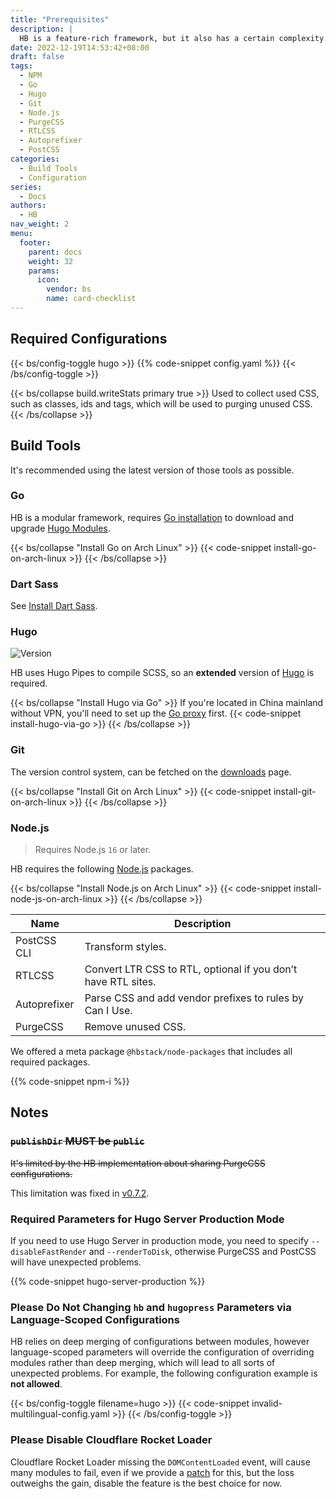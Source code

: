 ```yaml
---
title: "Prerequisites"
description: |
  HB is a feature-rich framework, but it also has a certain complexity. This article will detail the requirements for HB so that you can develop and use HB modules and themes properly.
date: 2022-12-19T14:53:42+08:00
draft: false
tags:
  - NPM
  - Go
  - Hugo
  - Git
  - Node.js
  - PurgeCSS
  - RTLCSS
  - Autoprefixer
  - PostCSS
categories:
  - Build Tools
  - Configuration
series:
  - Docs
authors:
  - HB
nav_weight: 2
menu:
  footer:
    parent: docs
    weight: 32
    params:
      icon:
        vendor: bs
        name: card-checklist
---
```


## Required Configurations

{{< bs/config-toggle hugo >}}
{{% code-snippet config.yaml %}}
{{< /bs/config-toggle >}}

{{< bs/collapse build.writeStats primary true >}}
Used to collect used CSS, such as classes, ids and tags, which will be used to purging unused CSS.
{{< /bs/collapse >}}

## Build Tools

It's recommended using the latest version of those tools as possible.

### Go

HB is a modular framework, requires [Go installation](https://go.dev/dl/) to download and upgrade [Hugo Modules](https://gohugo.io/hugo-modules/use-modules/#prerequisite).

{{< bs/collapse "Install Go on Arch Linux" >}}
{{< code-snippet install-go-on-arch-linux >}}
{{< /bs/collapse >}}

### Dart Sass

See [Install Dart Sass](https://sass-lang.com/install/).

### Hugo

![Version](https://img.shields.io/badge/dynamic/json?color=blue&label=requirements&query=requirements&url=https://api.razonyang.com/v1/hugo/modules/github.com/hbstack/hb&style=flat-square)

HB uses Hugo Pipes to compile SCSS, so an **extended** version of [Hugo](https://gohugo.io/installation/) is required.

{{< bs/collapse "Install Hugo via Go" >}}
If you're located in China mainland without VPN, you'll need to set up the [Go proxy](https://hugomods.com/en/blog/2023/04/go-and-hugo-proxy-servers/) first.
{{< code-snippet install-hugo-via-go >}}
{{< /bs/collapse >}}

### Git

The version control system, can be fetched on the [downloads](https://git-scm.com/downloads) page.

{{< bs/collapse "Install Git on Arch Linux" >}}
{{< code-snippet install-git-on-arch-linux >}}
{{< /bs/collapse >}}

### Node.js

> Requires Node.js `16` or later.

HB requires the following [Node.js](https://nodejs.org/) packages.

{{< bs/collapse "Install Node.js on Arch Linux" >}}
{{< code-snippet install-node-js-on-arch-linux >}}
{{< /bs/collapse >}}

| Name         | Description                                                   |
| ------------ | ------------------------------------------------------------- |
| PostCSS CLI  | Transform styles.                                             |
| RTLCSS       | Convert LTR CSS to RTL, optional if you don’t have RTL sites. |
| Autoprefixer | Parse CSS and add vendor prefixes to rules by Can I Use.      |
| PurgeCSS     | Remove unused CSS.                                            |

We offered a meta package `@hbstack/node-packages` that includes all required packages.

{{% code-snippet npm-i %}}

## Notes

### ~~`publishDir` **MUST** be `public`~~

~~It's limited by the HB implementation about sharing PurgeCSS configurations.~~

This limitation was fixed in [v0.7.2](https://github.com/hbstack/hb/releases/tag/v0.7.2).

### Required Parameters for Hugo Server Production Mode

If you need to use Hugo Server in production mode, you need to specify `--disableFastRender` and `--renderToDisk`, otherwise PurgeCSS and PostCSS will have unexpected problems.

{{% code-snippet hugo-server-production %}}

### Please Do Not Changing `hb` and `hugopress` Parameters via Language-Scoped Configurations

HB relies on deep merging of configurations between modules, however language-scoped parameters will override the configuration of overriding modules rather than deep merging, which will lead to all sorts of unexpected problems. For example, the following configuration example is **not allowed**.

{{< bs/config-toggle filename=hugo >}}
{{< code-snippet invalid-multilingual-config.yaml >}}
{{< /bs/config-toggle >}}

### Please Disable Cloudflare Rocket Loader

Cloudflare Rocket Loader missing the `DOMContentLoaded` event, will cause many modules to fail, even if we provide a [patch](https://github.com/hbstack/cloudflare-rocket-loader) for this, but the loss outweighs the gain, disable the feature is the best choice for now.
